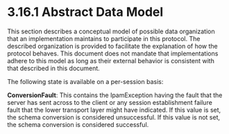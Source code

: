 <html dir="LTR" xmlns:mshelp="http://msdn.microsoft.com/mshelp" xmlns:ddue="http://ddue.schemas.microsoft.com/authoring/2003/5" xmlns:xlink="http://www.w3.org/1999/xlink" xmlns:tool="http://www.microsoft.com/tooltip">
 <body>
 <div id="header">
 <h1 class="heading">3.16.1 Abstract Data Model</h1>
 </div>
 <div id="mainSection">
 <div id="mainBody">
 <div id="allHistory" class="saveHistory"></div>
 <div id="sectionSection0" class="section" name="collapseableSection">
 

<p>This section describes a conceptual model of possible data
organization that an implementation maintains to participate in this protocol.
The described organization is provided to facilitate the explanation of how the
protocol behaves. This document does not mandate that implementations adhere to
this model as long as their external behavior is consistent with that described
in this document.</p>

<p>The following state is available on a per-session basis:</p>

<p><b>ConversionFault</b>: This contains the IpamException
having the fault that the server has sent across to the client or any session
establishment failure fault that the lower transport layer might have
indicated. If this value is set, the schema conversion is considered
unsuccessful. If this value is not set, the schema conversion is considered
successful.</p>


 </div>
 </div>
 </div>
 </body>
</html>